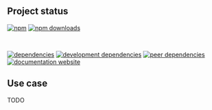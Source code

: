 <!-- !/usr/bin/env markdown
-*- coding: utf-8 -*-
region header
Copyright Torben Sickert (info["~at~"]torben.website) 16.12.2012

License
-------

This library written by Torben Sickert stand under a creative commons naming
3.0 unported license. See https://creativecommons.org/licenses/by/3.0/deed.de
endregion -->

Project status
--------------

[![npm](https://img.shields.io/npm/v/containerbase?color=%23d55e5d&label=npm%20package%20version&logoColor=%23d55e5d)](https://www.npmjs.com/package/containerbase)
[![npm downloads](https://img.shields.io/npm/dy/containerbase.svg)](https://www.npmjs.com/package/containerbase)

[![<LABEL>](https://github.com/thaibault/containerbase/actions/workflows/build:image:push.yaml/badge.svg)](https://github.com/thaibault/containerbase/actions/workflows/build:image:push.yaml)
[![<LABEL>](https://github.com/thaibault/containerbase/actions/workflows/test.yaml/badge.svg)](https://github.com/thaibault/containerbase/actions/workflows/test.yaml)

[![dependencies](https://img.shields.io/david/thaibault/containerbase.svg)](https://david-dm.org/thaibault/containerbase)
[![development dependencies](https://img.shields.io/david/dev/thaibault/containerbase.svg)](https://david-dm.org/thaibault/containerbase?type=dev)
[![peer dependencies](https://img.shields.io/david/peer/thaibault/containerbase.svg)](https://david-dm.org/thaibault/containerbase?type=peer)
[![documentation website](https://img.shields.io/website-up-down-green-red/https/torben.website/containerbase.svg?label=documentation-website)](https://torben.website/containerbase)

<!--|deDE:Einsatz-->
Use case
--------

TODO

<!-- region modline
vim: set tabstop=4 shiftwidth=4 expandtab:
vim: foldmethod=marker foldmarker=region,endregion:
endregion -->
